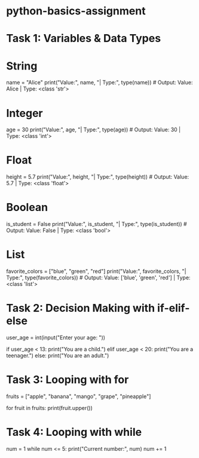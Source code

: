 # python-basics-assignment
# Task 1: Variables & Data Types

# String
name = "Alice"
print("Value:", name, "| Type:", type(name))  # Output: Value: Alice | Type: <class 'str'>

# Integer
age = 30
print("Value:", age, "| Type:", type(age))  # Output: Value: 30 | Type: <class 'int'>

# Float
height = 5.7
print("Value:", height, "| Type:", type(height))  # Output: Value: 5.7 | Type: <class 'float'>

# Boolean
is_student = False
print("Value:", is_student, "| Type:", type(is_student))  # Output: Value: False | Type: <class 'bool'>

# List
favorite_colors = ["blue", "green", "red"]
print("Value:", favorite_colors, "| Type:", type(favorite_colors))  # Output: Value: ['blue', 'green', 'red'] | Type: <class 'list'>

# Task 2: Decision Making with if-elif-else

user_age = int(input("Enter your age: "))

if user_age < 13:
    print("You are a child.")
elif user_age < 20:
    print("You are a teenager.")
else:
    print("You are an adult.")

# Task 3: Looping with for

fruits = ["apple", "banana", "mango", "grape", "pineapple"]

for fruit in fruits:
    print(fruit.upper())

# Task 4: Looping with while

num = 1
while num <= 5:
    print("Current number:", num)
    num += 1
